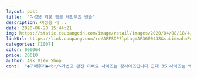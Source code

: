 ```yaml
---
layout: post 
title:  "여성용 리본 앵글 레인부츠 벤슬" 
description: 여성용 리 ..
date: 2020-06-28 15:44:21 
img: https://static.coupangcdn.com/image/retail/images/2020/04/08/18/4/7793f536-d781-416e-b782-53dacbfe8290.jpg 
linkUrl: https://link.coupang.com/re/AFFSDP?lptag=AF3600438&subid=ahnPublicAsk&pageKey=1449413726&itemId=2496378240&vendorItemId=70489531185&traceid=V0-113-9393a6eff06b254c 
categories: [1007] 
color: 006064 
price: 20610 
author: Ask View Shop 
cont:  "●구매후기●<br/>가볍고 완전 이뻐요 사이즈는 정사이즈입니다 근데 35 사이즈는 왜 더 비싼지 모르겠어요 아는 언니 사 줬는데 너무 예뻐서 제 것도 사려고 35 주문하려 하니 더 비싸더라고요 그래서 40 주문했어요 신어 보고 너무 크면 반품 해야겠죠.<br/>235240은24900원245부터는19800원.<br/> 똑같은 상품인데도 여기저기 잘 찾아보면 더 싸게 살 수가 있어요 사이즈 없어서 240 주문했는데 로켓배송 에는235사이즈19800원에 판매하고 있었습니다.<br/><br/>드꺼운양말 신어야 할듯요<br/>레깅스 신고 장화 신으니 괜찮네요.<br/>.<br/><br/>바닥도 쿠션이 하나도 없어 깔창 하나 깔아야 해요.<br/>.<br/><br/>반바지나 치마 입고 신으면 안돨듯요.<br/>.<br/><br/>보자마자 갸름한 장화가 내 넓적한 발에 작을줄 알았지만 막상 신으니 널널 했어요.<br/>.<br/>발을 예쁘게 만드네요.<br/><br/>사진과 다 비슷하고 예뻐요.<br/><br/>설마 레깅스가 긁혀 뭉치는건 아니겠죠.<br/>.<br/>ㅜ<br/>신고 벗기에 최고<br/>예쁘네요<br/>일부러 조금큰걸 샀더니<br/>장화입구가 살에 닿으면 매우 까슬해서 혹시 상처 나지 싶어요.<br/>.<br/><br/>정싸이즈<br/>조금커요<br/>하지만 왼쪽 앞 리본이 안쪽으로 붙어 삐뚤져 보이네요.<br/><br/>" 
---
```

